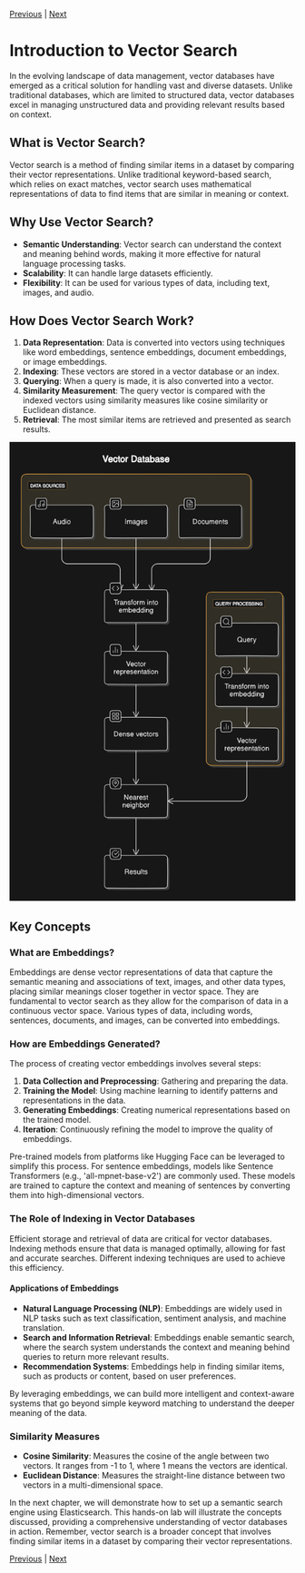 [Previous](../README.md) | [Next](02-semantic-search-with-elasticsearch.md)

# Introduction to Vector Search

In the evolving landscape of data management, vector databases have emerged as a critical solution for handling vast and diverse datasets. Unlike traditional databases, which are limited to structured data, vector databases excel in managing unstructured data and providing relevant results based on context.

## What is Vector Search?

Vector search is a method of finding similar items in a dataset by comparing their vector representations. Unlike traditional keyword-based search, which relies on exact matches, vector search uses mathematical representations of data to find items that are similar in meaning or context.


## Why Use Vector Search?

- **Semantic Understanding**: Vector search can understand the context and meaning behind words, making it more effective for natural language processing tasks.
- **Scalability**: It can handle large datasets efficiently.
- **Flexibility**: It can be used for various types of data, including text, images, and audio.

## How Does Vector Search Work?

1. **Data Representation**: Data is converted into vectors using techniques like word embeddings, sentence embeddings, document embeddings, or image embeddings.
2. **Indexing**: These vectors are stored in a vector database or an index.
3. **Querying**: When a query is made, it is also converted into a vector.
4. **Similarity Measurement**: The query vector is compared with the indexed vectors using similarity measures like cosine similarity or Euclidean distance.
5. **Retrieval**: The most similar items are retrieved and presented as search results.

![alt text](vector-database.png)

## Key Concepts

### What are Embeddings?

Embeddings are dense vector representations of data that capture the semantic meaning and associations of text, images, and other data types, placing similar meanings closer together in vector space.
They are fundamental to vector search as they allow for the comparison of data in a continuous vector space. Various types of data, including words, sentences, documents, and images, can be converted into embeddings. 

### How are Embeddings Generated?

The process of creating vector embeddings involves several steps:
1. **Data Collection and Preprocessing**: Gathering and preparing the data.
2. **Training the Model**: Using machine learning to identify patterns and representations in the data.
3. **Generating Embeddings**: Creating numerical representations based on the trained model.
4. **Iteration**: Continuously refining the model to improve the quality of embeddings.

Pre-trained models from platforms like Hugging Face can be leveraged to simplify this process. For sentence embeddings, models like Sentence Transformers (e.g., 'all-mpnet-base-v2') are commonly used. These models are trained to capture the context and meaning of sentences by converting them into high-dimensional vectors.


### The Role of Indexing in Vector Databases

Efficient storage and retrieval of data are critical for vector databases. Indexing methods ensure that data is managed optimally, allowing for fast and accurate searches. Different indexing techniques are used to achieve this efficiency.


#### Applications of Embeddings

- **Natural Language Processing (NLP)**: Embeddings are widely used in NLP tasks such as text classification, sentiment analysis, and machine translation.
- **Search and Information Retrieval**: Embeddings enable semantic search, where the search system understands the context and meaning behind queries to return more relevant results.
- **Recommendation Systems**: Embeddings help in finding similar items, such as products or content, based on user preferences.

By leveraging embeddings, we can build more intelligent and context-aware systems that go beyond simple keyword matching to understand the deeper meaning of the data.


### Similarity Measures

- **Cosine Similarity**: Measures the cosine of the angle between two vectors. It ranges from -1 to 1, where 1 means the vectors are identical.
- **Euclidean Distance**: Measures the straight-line distance between two vectors in a multi-dimensional space.


In the next chapter, we will demonstrate how to set up a semantic search engine using Elasticsearch. This hands-on lab will illustrate the concepts discussed, providing a comprehensive understanding of vector databases in action. Remember, vector search is a broader concept that involves finding similar items in a dataset by comparing their vector representations.


[Previous](../README.md) | [Next](02-semantic-search-with-elasticsearch.md)
